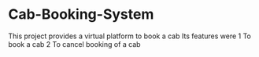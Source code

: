 # Cab-Booking-System
This project provides a virtual platform to book a cab
Its features were
1 To book a cab
2 To cancel booking of a cab
